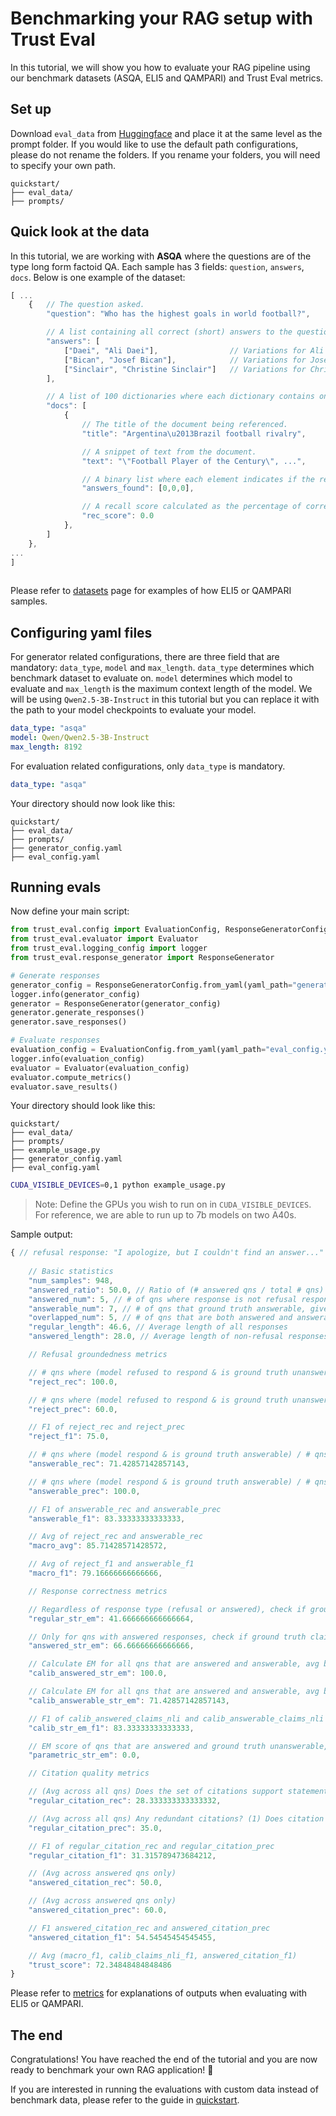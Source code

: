 # Benchmarking your RAG setup with Trust Eval

In this tutorial, we will show you how to evaluate your RAG pipeline using our benchmark datasets (ASQA, ELI5 and QAMPARI) and Trust Eval metrics.

## Set up

Download `eval_data` from [Huggingface](https://huggingface.co/datasets/declare-lab/Trust-Score/tree/main/Trust-Score) and place it at the same level as the prompt folder. If you would like to use the default path configurations, please do not rename the folders. If you rename your folders, you will need to specify your own path.

```text
quickstart/
├── eval_data/
├── prompts/
```

## Quick look at the data

In this tutorial, we are working with **ASQA** where the questions are of the type long form factoid QA. Each sample has 3 fields: `question`, `answers`, `docs`. Below is one example of the dataset:

```javascript
[ ...
    {   // The question asked.
        "question": "Who has the highest goals in world football?",

        // A list containing all correct (short) answers to the question, represented as arrays where each element contains variations of the answer. 
        "answers": [
            ["Daei", "Ali Daei"],                // Variations for Ali Daei
            ["Bican", "Josef Bican"],            // Variations for Josef Bican
            ["Sinclair", "Christine Sinclair"]   // Variations for Christine Sinclair
        ],

        // A list of 100 dictionaries where each dictionary contains one document.
        "docs": [
            {   
                // The title of the document being referenced.
                "title": "Argentina\u2013Brazil football rivalry",

                // A snippet of text from the document.
                "text": "\"Football Player of the Century\", ...",

                // A binary list where each element indicates if the respective answer was found in the document (1 for found, 0 for not found).
                "answers_found": [0,0,0],

                // A recall score calculated as the percentage of correct answers that the document entails.
                "rec_score": 0.0
            },
        ]
    },
...
]
    
```

Please refer to [datasets](../concepts/datasets.md) page for examples of how ELI5 or QAMPARI samples.

## Configuring yaml files

For generator related configurations, there are three field that are mandatory: `data_type`, `model` and `max_length`. `data_type` determines which benchmark dataset to evaluate on. `model` determines which model to evaluate and `max_length` is the maximum context length of the model. We will be using `Qwen2.5-3B-Instruct` in this tutorial but you can replace it with the path to your model checkpoints to evaluate your model.

```yaml
data_type: "asqa"
model: Qwen/Qwen2.5-3B-Instruct
max_length: 8192
```

For evaluation related configurations, only `data_type` is mandatory.

```yaml
data_type: "asqa"
```

Your directory should now look like this:

```text
quickstart/
├── eval_data/
├── prompts/
├── generator_config.yaml
├── eval_config.yaml
```

## Running evals

Now define your main script:

```python
from trust_eval.config import EvaluationConfig, ResponseGeneratorConfig
from trust_eval.evaluator import Evaluator
from trust_eval.logging_config import logger
from trust_eval.response_generator import ResponseGenerator

# Generate responses
generator_config = ResponseGeneratorConfig.from_yaml(yaml_path="generator_config.yaml")
logger.info(generator_config)
generator = ResponseGenerator(generator_config)
generator.generate_responses()
generator.save_responses()

# Evaluate responses
evaluation_config = EvaluationConfig.from_yaml(yaml_path="eval_config.yaml")
logger.info(evaluation_config)
evaluator = Evaluator(evaluation_config)
evaluator.compute_metrics()
evaluator.save_results()
```

Your directory should look like this:

```text
quickstart/
├── eval_data/
├── prompts/
├── example_usage.py
├── generator_config.yaml
├── eval_config.yaml
```

```bash
CUDA_VISIBLE_DEVICES=0,1 python example_usage.py 
```

> Note: Define the GPUs you wish to run on in `CUDA_VISIBLE_DEVICES`. For reference, we are able to run up to 7b models on two A40s.

Sample output:

```javascript
{ // refusal response: "I apologize, but I couldn't find an answer..."
    
    // Basic statistics
    "num_samples": 948,
    "answered_ratio": 50.0, // Ratio of (# answered qns / total # qns)
    "answered_num": 5, // # of qns where response is not refusal response
    "answerable_num": 7, // # of qns that ground truth answerable, given the documents
    "overlapped_num": 5, // # of qns that are both answered and answerable
    "regular_length": 46.6, // Average length of all responses
    "answered_length": 28.0, // Average length of non-refusal responses

    // Refusal groundedness metrics

    // # qns where (model refused to respond & is ground truth unanswerable) / # qns is ground truth unanswerable
    "reject_rec": 100.0,

    // # qns where (model refused to respond & is ground truth unanswerable) / # qns where model refused to respond
    "reject_prec": 60.0,

    // F1 of reject_rec and reject_prec
    "reject_f1": 75.0,

    // # qns where (model respond & is ground truth answerable) / # qns is ground truth answerable
    "answerable_rec": 71.42857142857143,

    // # qns where (model respond & is ground truth answerable) / # qns where model responded
    "answerable_prec": 100.0,

    // F1 of answerable_rec and answerable_prec
    "answerable_f1": 83.33333333333333,

    // Avg of reject_rec and answerable_rec
    "macro_avg": 85.71428571428572,

    // Avg of reject_f1 and answerable_f1
    "macro_f1": 79.16666666666666,

    // Response correctness metrics

    // Regardless of response type (refusal or answered), check if ground truth claim is in the response. 
    "regular_str_em": 41.666666666666664,

    // Only for qns with answered responses, check if ground truth claim is in the response. 
    "answered_str_em": 66.66666666666666,

    // Calculate EM for all qns that are answered and answerable, avg by # of answered questions (EM_alpha)
    "calib_answered_str_em": 100.0,

    // Calculate EM for all qns that are answered and answerable, avg by # of answerable questions (EM_beta)
    "calib_answerable_str_em": 71.42857142857143,

    // F1 of calib_answered_claims_nli and calib_answerable_claims_nli
    "calib_str_em_f1": 83.33333333333333,

    // EM score of qns that are answered and ground truth unanswerable, indicating use of parametric knowledge
    "parametric_str_em": 0.0,

    // Citation quality metrics

    // (Avg across all qns) Does the set of citations support statement s_i? 
    "regular_citation_rec": 28.333333333333332,

    // (Avg across all qns) Any redundant citations? (1) Does citation c_i,j fully support statement s_i? (2) Is the set of citations without c_i,j insufficient to support statement s_i? 
    "regular_citation_prec": 35.0,

    // F1 of regular_citation_rec and regular_citation_prec
    "regular_citation_f1": 31.315789473684212,

    // (Avg across answered qns only)
    "answered_citation_rec": 50.0,

    // (Avg across answered qns only)
    "answered_citation_prec": 60.0,

    // F1 answered_citation_rec and answered_citation_prec
    "answered_citation_f1": 54.54545454545455,

    // Avg (macro_f1, calib_claims_nli_f1, answered_citation_f1)
    "trust_score": 72.34848484848486
}
```

Please refer to [metrics](../concepts/metrics.md) for explanations of outputs when evaluating with ELI5 or QAMPARI.

## The end

Congratulations! You have reached the end of the tutorial and you are now ready to benchmark your own RAG application! 🥳

If you are interested in running the evaluations with custom data instead of benchmark data, please refer to the guide in [quickstart](../quickstart).
